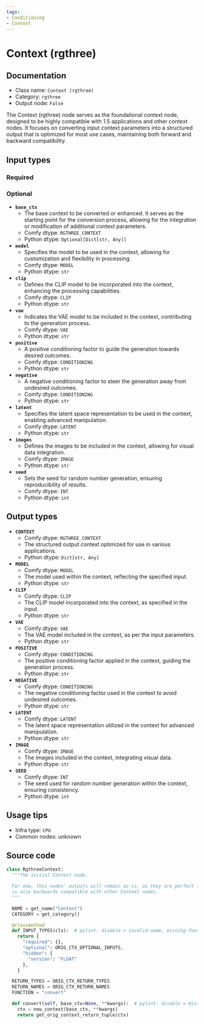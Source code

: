 ```yaml
---
tags:
- Conditioning
- Context
---
```


# Context (rgthree)
## Documentation
- Class name: `Context (rgthree)`
- Category: `rgthree`
- Output node: `False`

The Context (rgthree) node serves as the foundational context node, designed to be highly compatible with 1.5 applications and other context nodes. It focuses on converting input context parameters into a structured output that is optimized for most use cases, maintaining both forward and backward compatibility.
## Input types
### Required
### Optional
- **`base_ctx`**
    - The base context to be converted or enhanced. It serves as the starting point for the conversion process, allowing for the integration or modification of additional context parameters.
    - Comfy dtype: `RGTHREE_CONTEXT`
    - Python dtype: `Optional[Dict[str, Any]]`
- **`model`**
    - Specifies the model to be used in the context, allowing for customization and flexibility in processing.
    - Comfy dtype: `MODEL`
    - Python dtype: `str`
- **`clip`**
    - Defines the CLIP model to be incorporated into the context, enhancing the processing capabilities.
    - Comfy dtype: `CLIP`
    - Python dtype: `str`
- **`vae`**
    - Indicates the VAE model to be included in the context, contributing to the generation process.
    - Comfy dtype: `VAE`
    - Python dtype: `str`
- **`positive`**
    - A positive conditioning factor to guide the generation towards desired outcomes.
    - Comfy dtype: `CONDITIONING`
    - Python dtype: `str`
- **`negative`**
    - A negative conditioning factor to steer the generation away from undesired outcomes.
    - Comfy dtype: `CONDITIONING`
    - Python dtype: `str`
- **`latent`**
    - Specifies the latent space representation to be used in the context, enabling advanced manipulation.
    - Comfy dtype: `LATENT`
    - Python dtype: `str`
- **`images`**
    - Defines the images to be included in the context, allowing for visual data integration.
    - Comfy dtype: `IMAGE`
    - Python dtype: `str`
- **`seed`**
    - Sets the seed for random number generation, ensuring reproducibility of results.
    - Comfy dtype: `INT`
    - Python dtype: `int`
## Output types
- **`CONTEXT`**
    - Comfy dtype: `RGTHREE_CONTEXT`
    - The structured output context optimized for use in various applications.
    - Python dtype: `Dict[str, Any]`
- **`MODEL`**
    - Comfy dtype: `MODEL`
    - The model used within the context, reflecting the specified input.
    - Python dtype: `str`
- **`CLIP`**
    - Comfy dtype: `CLIP`
    - The CLIP model incorporated into the context, as specified in the input.
    - Python dtype: `str`
- **`VAE`**
    - Comfy dtype: `VAE`
    - The VAE model included in the context, as per the input parameters.
    - Python dtype: `str`
- **`POSITIVE`**
    - Comfy dtype: `CONDITIONING`
    - The positive conditioning factor applied in the context, guiding the generation process.
    - Python dtype: `str`
- **`NEGATIVE`**
    - Comfy dtype: `CONDITIONING`
    - The negative conditioning factor used in the context to avoid undesired outcomes.
    - Python dtype: `str`
- **`LATENT`**
    - Comfy dtype: `LATENT`
    - The latent space representation utilized in the context for advanced manipulation.
    - Python dtype: `str`
- **`IMAGE`**
    - Comfy dtype: `IMAGE`
    - The images included in the context, integrating visual data.
    - Python dtype: `str`
- **`SEED`**
    - Comfy dtype: `INT`
    - The seed used for random number generation within the context, ensuring consistency.
    - Python dtype: `int`
## Usage tips
- Infra type: `CPU`
- Common nodes: unknown


## Source code
```python
class RgthreeContext:
  """The initial Context node.

  For now, this nodes' outputs will remain as-is, as they are perfect for most 1.5 application, but
  is also backwards compatible with other Context nodes.
  """

  NAME = get_name("Context")
  CATEGORY = get_category()

  @classmethod
  def INPUT_TYPES(cls):  # pylint: disable = invalid-name, missing-function-docstring
    return {
      "required": {},
      "optional": ORIG_CTX_OPTIONAL_INPUTS,
      "hidden": {
        "version": "FLOAT"
      },
    }

  RETURN_TYPES = ORIG_CTX_RETURN_TYPES
  RETURN_NAMES = ORIG_CTX_RETURN_NAMES
  FUNCTION = "convert"

  def convert(self, base_ctx=None, **kwargs):  # pylint: disable = missing-function-docstring
    ctx = new_context(base_ctx, **kwargs)
    return get_orig_context_return_tuple(ctx)

```
